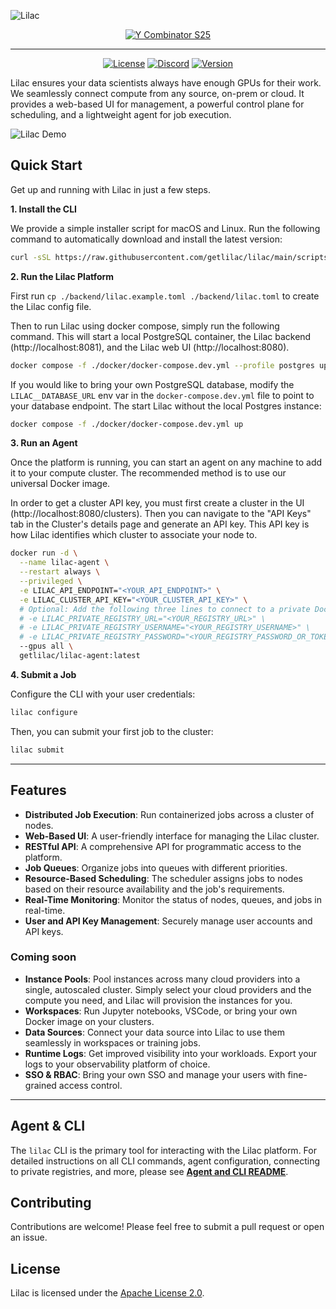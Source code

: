 ![Lilac](/docs/images/lilac.jpg)
<div align="center">
  <a href="https://www.ycombinator.com/companies/lilac">
    <img alt="Y Combinator S25" src="https://img.shields.io/badge/Combinator-S25-orange?logo=ycombinator&labelColor=white" />
  </a>
</div>

---
<div align="center">

[![License](https://img.shields.io/badge/License-Apache%202.0-blue.svg)](https://www.apache.org/licenses/LICENSE-2.0)
[![Discord](https://img.shields.io/badge/Discord-7289DA?logo=discord&logoColor=white)](https://discord.com/invite/getlilac)
[![Version](https://img.shields.io/github/v/release/getlilac/lilac)](https://github.com/getlilac/lilac/releases)
</div>


Lilac ensures your data scientists always have enough GPUs for their work. We seamlessly connect compute from any source, on-prem or cloud. It provides a web-based UI for management, a powerful control plane for scheduling, and a lightweight agent for job execution.


![Lilac Demo](/docs/images/demo.gif)

## Quick Start

Get up and running with Lilac in just a few steps.

**1. Install the CLI**

We provide a simple installer script for macOS and Linux. Run the following command to automatically download and install the latest version:

```bash
curl -sSL https://raw.githubusercontent.com/getlilac/lilac/main/scripts/install.sh | sh
```

**2. Run the Lilac Platform**

First run `cp ./backend/lilac.example.toml ./backend/lilac.toml` to create the Lilac config file.

Then to run Lilac using docker compose, simply run the following command. This will start a local PostgreSQL container, the Lilac backend (http://localhost:8081), and the Lilac web UI (http://localhost:8080).

```bash
docker compose -f ./docker/docker-compose.dev.yml --profile postgres up
```

If you would like to bring your own PostgreSQL database, modify the `LILAC__DATABASE_URL` env var in the `docker-compose.dev.yml` file to point to your database endpoint. The start Lilac without the local Postgres instance:

```bash
docker compose -f ./docker/docker-compose.dev.yml up
```

**3. Run an Agent**

Once the platform is running, you can start an agent on any machine to add it to your compute cluster. The recommended method is to use our universal Docker image.

In order to get a cluster API key, you must first create a cluster in the UI (http://localhost:8080/clusters). Then you can navigate to the "API Keys" tab in the Cluster's details page and generate an API key. This API key is how Lilac identifies which cluster to associate your node to.

```bash
docker run -d \
  --name lilac-agent \
  --restart always \
  --privileged \
  -e LILAC_API_ENDPOINT="<YOUR_API_ENDPOINT>" \
  -e LILAC_CLUSTER_API_KEY="<YOUR_CLUSTER_API_KEY>" \
  # Optional: Add the following three lines to connect to a private Docker registry
  # -e LILAC_PRIVATE_REGISTRY_URL="<YOUR_REGISTRY_URL>" \
  # -e LILAC_PRIVATE_REGISTRY_USERNAME="<YOUR_REGISTRY_USERNAME>" \
  # -e LILAC_PRIVATE_REGISTRY_PASSWORD="<YOUR_REGISTRY_PASSWORD_OR_TOKEN>" \
  --gpus all \
  getlilac/lilac-agent:latest
```

**4. Submit a Job**

Configure the CLI with your user credentials:
```bash
lilac configure
```

Then, you can submit your first job to the cluster:
```bash
lilac submit
```

---

## Features

*   **Distributed Job Execution**: Run containerized jobs across a cluster of nodes.
*   **Web-Based UI**: A user-friendly interface for managing the Lilac cluster.
*   **RESTful API**: A comprehensive API for programmatic access to the platform.
*   **Job Queues**: Organize jobs into queues with different priorities.
*   **Resource-Based Scheduling**: The scheduler assigns jobs to nodes based on their resource availability and the job's requirements.
*   **Real-Time Monitoring**: Monitor the status of nodes, queues, and jobs in real-time.
*   **User and API Key Management**: Securely manage user accounts and API keys.

### Coming soon

*   **Instance Pools**: Pool instances across many cloud providers into a single, autoscaled cluster. Simply select your cloud providers and the compute you need, and Lilac will provision the instances for you.
*   **Workspaces**: Run Jupyter notebooks, VSCode, or bring your own Docker image on your clusters.
*   **Data Sources**: Connect your data source into Lilac to use them seamlessly in workspaces or training jobs.
*   **Runtime Logs**: Get improved visibility into your workloads. Export your logs to your observability platform of choice.
*   **SSO & RBAC**: Bring your own SSO and manage your users with fine-grained access control.

---

## Agent & CLI

The `lilac` CLI is the primary tool for interacting with the Lilac platform. For detailed instructions on all CLI commands, agent configuration, connecting to private registries, and more, please see **[Agent and CLI README](./agent/README.md)**.

## Contributing

Contributions are welcome! Please feel free to submit a pull request or open an issue.

## License

Lilac is licensed under the [Apache License 2.0](https://www.apache.org/licenses/LICENSE-2.0).
